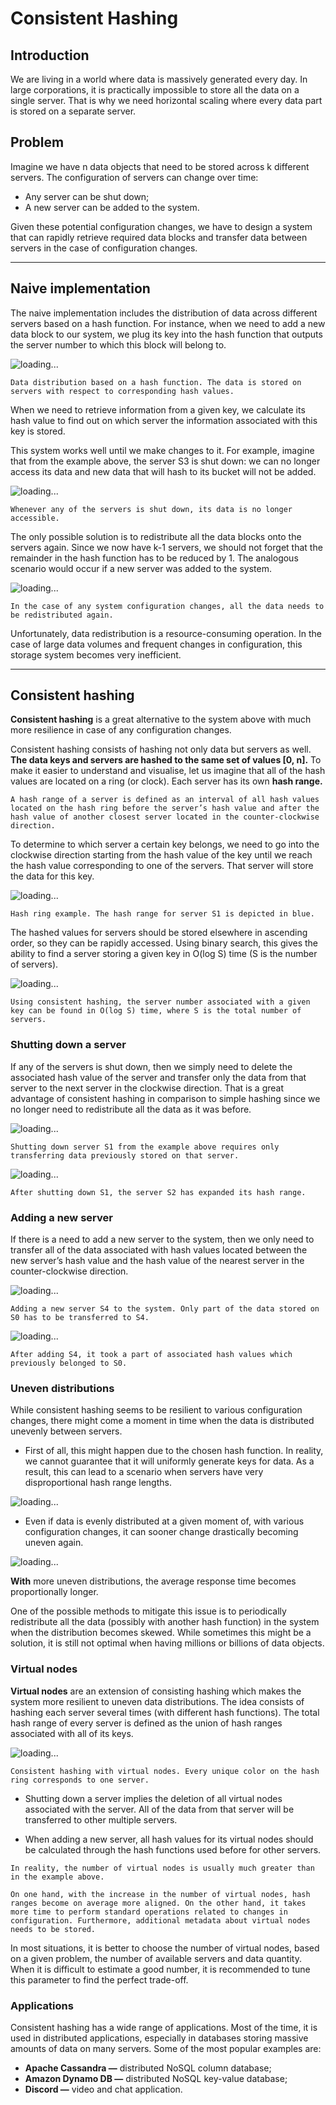 # Consistent Hashing


## Introduction

We are living in a world where data is massively generated every day. In large corporations, it is practically impossible to store all the data on a single server. That is why we need horizontal scaling where every data part is stored on a separate server.


## Problem

Imagine we have n data objects that need to be stored across k different servers. The configuration of servers can change over time:

* Any server can be shut down;
* A new server can be added to the system.

Given these potential configuration changes, we have to design a system that can rapidly retrieve required data blocks and transfer data between servers in the case of configuration changes.


---



## Naive implementation

The naive implementation includes the distribution of data across different servers based on a hash function. For instance, when we need to add a new data block to our system, we plug its key into the hash function that outputs the server number to which this block will belong to.


![loading...](../../images/system_design/load_balancer/1.webp)


`Data distribution based on a hash function. The data is stored on servers with respect to corresponding hash values.`


When we need to retrieve information from a given key, we calculate its hash value to find out on which server the information associated with this key is stored.



This system works well until we make changes to it. For example, imagine that from the example above, the server S3 is shut down: we can no longer access its data and new data that will hash to its bucket will not be added.


![loading...](../../images/system_design/load_balancer/2.webp)


`Whenever any of the servers is shut down, its data is no longer accessible.`


The only possible solution is to redistribute all the data blocks onto the servers again. Since we now have k-1 servers, we should not forget that the remainder in the hash function has to be reduced by 1. The analogous scenario would occur if a new server was added to the system.


![loading...](../../images/system_design/load_balancer/3.webp)


`In the case of any system configuration changes, all the data needs to be redistributed again.`


Unfortunately, data redistribution is a resource-consuming operation. In the case of large data volumes and frequent changes in configuration, this storage system becomes very inefficient.



---



## Consistent hashing


**Consistent hashing** is a great alternative to the system above with much more resilience in case of any configuration changes.

Consistent hashing consists of hashing not only data but servers as well. **The data keys and servers are hashed to the same set of values [0, n].** To make it easier to understand and visualise, let us imagine that all of the hash values are located on a ring (or clock). Each server has its own **hash range.**


`A hash range of a server is defined as an interval of all hash values located on the hash ring before the server’s hash value and after the hash value of another closest server located in the counter-clockwise direction.`


To determine to which server a certain key belongs, we need to go into the clockwise direction starting from the hash value of the key until we reach the hash value corresponding to one of the servers. That server will store the data for this key.


![loading...](../../images/system_design/load_balancer/4.webp)


`Hash ring example. The hash range for server S1 is depicted in blue.`


The hashed values for servers should be stored elsewhere in ascending order, so they can be rapidly accessed. Using binary search, this gives the ability to find a server storing a given key in O(log S) time (S is the number of servers).


![loading...](../../images/system_design/load_balancer/5.webp)


`Using consistent hashing, the server number associated with a given key can be found in O(log S) time, where S is the total number of servers.`



### Shutting down a server


If any of the servers is shut down, then we simply need to delete the associated hash value of the server and transfer only the data from that server to the next server in the clockwise direction. That is a great advantage of consistent hashing in comparison to simple hashing since we no longer need to redistribute all the data as it was before.


![loading...](../../images/system_design/load_balancer/6.webp)


`Shutting down server S1 from the example above requires only transferring data previously stored on that server.`


![loading...](../../images/system_design/load_balancer/7.webp)


`After shutting down S1, the server S2 has expanded its hash range.`



### Adding a new server


If there is a need to add a new server to the system, then we only need to transfer all of the data associated with hash values located between the new server’s hash value and the hash value of the nearest server in the counter-clockwise direction.


![loading...](../../images/system_design/load_balancer/8.webp)


`Adding a new server S4 to the system. Only part of the data stored on S0 has to be transferred to S4.`


![loading...](../../images/system_design/load_balancer/9.webp)


`After adding S4, it took a part of associated hash values which previously belonged to S0.`



### Uneven distributions


While consistent hashing seems to be resilient to various configuration changes, there might come a moment in time when the data is distributed unevenly between servers.


* First of all, this might happen due to the chosen hash function. In reality, we cannot guarantee that it will uniformly generate keys for data. As a result, this can lead to a scenario when servers have very disproportional hash range lengths.


![loading...](../../images/system_design/load_balancer/10.webp)



* Even if data is evenly distributed at a given moment of, with various configuration changes, it can sooner change drastically becoming uneven again.



![loading...](../../images/system_design/load_balancer/11.webp)



**With** more uneven distributions, the average response time becomes proportionally longer.


One of the possible methods to mitigate this issue is to periodically redistribute all the data (possibly with another hash function) in the system when the distribution becomes skewed. While sometimes this might be a solution, it is still not optimal when having millions or billions of data objects.



### Virtual nodes


**Virtual nodes** are an extension of consisting hashing which makes the system more resilient to uneven data distributions. The idea consists of hashing each server several times (with different hash functions). The total hash range of every server is defined as the union of hash ranges associated with all of its keys.


![loading...](../../images/system_design/load_balancer/12.webp)


`Consistent hashing with virtual nodes. Every unique color on the hash ring corresponds to one server.`


* Shutting down a server implies the deletion of all virtual nodes associated with the server. All of the data from that server will be transferred to other multiple servers.

* When adding a new server, all hash values for its virtual nodes should be calculated through the hash functions used before for other servers.


`In reality, the number of virtual nodes is usually much greater than in the example above.`

`On one hand, with the increase in the number of virtual nodes, hash ranges become on average more aligned. On the other hand, it takes more time to perform standard operations related to changes in configuration. Furthermore, additional metadata about virtual nodes needs to be stored.`


In most situations, it is better to choose the number of virtual nodes, based on a given problem, the number of available servers and data quantity. When it is difficult to estimate a good number, it is recommended to tune this parameter to find the perfect trade-off.



### Applications


Consistent hashing has a wide range of applications. Most of the time, it is used in distributed applications, especially in databases storing massive amounts of data on many servers. Some of the most popular examples are:

* **Apache Cassandra —** distributed NoSQL column database;
* **Amazon Dynamo DB —** distributed NoSQL key-value database;
* **Discord —** video and chat application.
